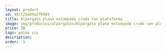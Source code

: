 ```yaml
---
layout: product
id: 48cf25e89a276965
title: Alpargata plana estampada cruda con plataforma
image: img/productos/alpargatas/Alpargata plana estampada cruda con plataforma=38=gaimo zzz.webp
price: 38
tags: gaimo zzz
description: 
order: -1
---
```

